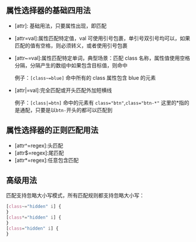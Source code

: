 ## 属性选择器的基础四用法

- \[attr\]: 基础用法，只要属性出现，即匹配
- \[attr=val\]:属性匹配特定值，val 可使用引号包裹，单引号双引号均可以，如果匹配的值有空格，则必须转义，或者使用引号包裹
- \[attr~=val\]:属性匹配特定单词，典型场景：匹配 class 名称，属性值使用空格分隔，分隔产生的数组中如果包含目标值，则命中

  例子：`[class~=blue]` 命中所有的 class 属性包含 blue 的元素

- \[attr|=val\]:完全匹配或开头匹配外加短横线

  例子：`[class|=btn]` 命中的元素有 `class="btn"`,`class="btn-*"` 这里的\*指的是通配，只要是以`btn-`开头的都可以匹配到

## 属性选择器的正则匹配用法

- \[attr^=regex\]:头匹配
- \[attr$=regex\]:尾匹配
- \[attr\*=regex\]:任意包含匹配

## 高级用法

匹配支持忽略大小写模式，所有匹配规则都支持忽略大小写：

```css
[class~="hidden" i] {
}
[class*="hidden" i] {
}
[class="hidden" i] {
}
```

